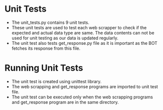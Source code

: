 # Unit Tests

- The unit_tests.py contains 9 unit tests.
- These unit tests are used to test each web scrapper to check if the expected and actual data type are same. The data contents can not be used for unit testing as our data is updated regularly.
- The unit test also tests get_response.py file as it is important as the BOT fetches its response from this file.

# Running Unit Tests

- The unit test is created using unittest library.
- The web scrapping and get_response programs are imported to unit test file.
- The unit test can be executed only when the web scrapping programs and get_response program are in the same directory.
